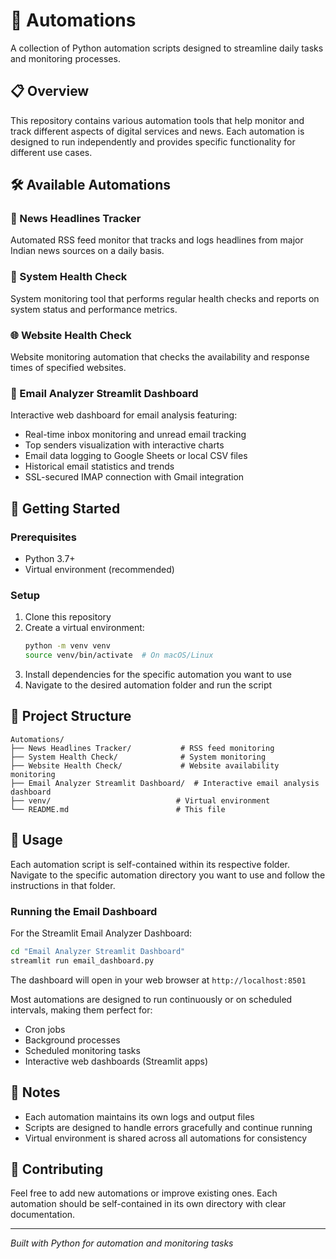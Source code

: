 # 🤖 Automations

A collection of Python automation scripts designed to streamline daily tasks and monitoring processes.

## 📋 Overview

This repository contains various automation tools that help monitor and track different aspects of digital services and news. Each automation is designed to run independently and provides specific functionality for different use cases.

## 🛠 Available Automations

### 📰 News Headlines Tracker

Automated RSS feed monitor that tracks and logs headlines from major Indian news sources on a daily basis.

### 🏥 System Health Check

System monitoring tool that performs regular health checks and reports on system status and performance metrics.

### 🌐 Website Health Check

Website monitoring automation that checks the availability and response times of specified websites.

### 📧 Email Analyzer Streamlit Dashboard

Interactive web dashboard for email analysis featuring:
- Real-time inbox monitoring and unread email tracking
- Top senders visualization with interactive charts
- Email data logging to Google Sheets or local CSV files
- Historical email statistics and trends
- SSL-secured IMAP connection with Gmail integration

## 🚀 Getting Started

### Prerequisites

- Python 3.7+
- Virtual environment (recommended)

### Setup

1. Clone this repository
2. Create a virtual environment:
   ```bash
   python -m venv venv
   source venv/bin/activate  # On macOS/Linux
   ```
3. Install dependencies for the specific automation you want to use
4. Navigate to the desired automation folder and run the script

## 📁 Project Structure
```
Automations/
├── News Headlines Tracker/           # RSS feed monitoring
├── System Health Check/              # System monitoring
├── Website Health Check/             # Website availability monitoring
├── Email Analyzer Streamlit Dashboard/  # Interactive email analysis dashboard
├── venv/                            # Virtual environment
└── README.md                        # This file
```

## 🔧 Usage

Each automation script is self-contained within its respective folder. Navigate to the specific automation directory you want to use and follow the instructions in that folder.

### Running the Email Dashboard
For the Streamlit Email Analyzer Dashboard:
```bash
cd "Email Analyzer Streamlit Dashboard"
streamlit run email_dashboard.py
```
The dashboard will open in your web browser at `http://localhost:8501`

Most automations are designed to run continuously or on scheduled intervals, making them perfect for:
- Cron jobs
- Background processes
- Scheduled monitoring tasks
- Interactive web dashboards (Streamlit apps)

## 📝 Notes

- Each automation maintains its own logs and output files
- Scripts are designed to handle errors gracefully and continue running
- Virtual environment is shared across all automations for consistency

## 🤝 Contributing

Feel free to add new automations or improve existing ones. Each automation should be self-contained in its own directory with clear documentation.

---

_Built with Python for automation and monitoring tasks_
